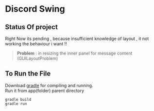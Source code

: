 # Discord Swing
## Status Of project 
 Right Now its pending , because insufficient knowledge of layout , it not working the behaviour i want !!
> **Problem** : in resizing the inner panel for message content (GUILayoutProblem)

## To Run the File
Download [gradle](https://gradle.org/releases/) for compiling and running.<br>
Run it from app(folder) parent directory 
```batch
gradle build
gradle run
```
